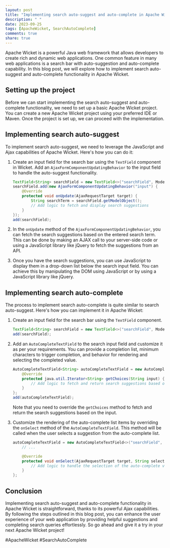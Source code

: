 ```yaml
---
layout: post
title: "Implementing search auto-suggest and auto-complete in Apache Wicket"
description: " "
date: 2023-09-25
tags: [ApacheWicket, SearchAutoComplete]
comments: true
share: true
---
```


Apache Wicket is a powerful Java web framework that allows developers to create rich and dynamic web applications. One common feature in many web applications is a search bar with auto-suggestion and auto-complete capability. In this blog post, we will explore how to implement search auto-suggest and auto-complete functionality in Apache Wicket.

## Setting up the project

Before we can start implementing the search auto-suggest and auto-complete functionality, we need to set up a basic Apache Wicket project. You can create a new Apache Wicket project using your preferred IDE or Maven. Once the project is set up, we can proceed with the implementation.

## Implementing search auto-suggest

To implement search auto-suggest, we need to leverage the JavaScript and Ajax capabilities of Apache Wicket. Here's how you can do it:

1. Create an input field for the search bar using the `TextField` component in Wicket. Add an `AjaxFormComponentUpdatingBehavior` to the input field to handle the auto-suggest functionality.

   ```java
   TextField<String> searchField = new TextField<>("searchField", Model.of(""));
   searchField.add(new AjaxFormComponentUpdatingBehavior("input") {
       @Override
       protected void onUpdate(AjaxRequestTarget target) {
           String searchTerm = searchField.getModelObject();
           // Add logic to fetch and display search suggestions
       }
   });
   add(searchField);
   ```

2. In the `onUpdate` method of the `AjaxFormComponentUpdatingBehavior`, you can fetch the search suggestions based on the entered search term. This can be done by making an AJAX call to your server-side code or using a JavaScript library like jQuery to fetch the suggestions from an API.

3. Once you have the search suggestions, you can use JavaScript to display them in a drop-down list below the search input field. You can achieve this by manipulating the DOM using JavaScript or by using a JavaScript library like jQuery.

## Implementing search auto-complete

The process to implement search auto-complete is quite similar to search auto-suggest. Here's how you can implement it in Apache Wicket:

1. Create an input field for the search bar using the `TextField` component.
   
   ```java
   TextField<String> searchField = new TextField<>("searchField", Model.of(""));
   add(searchField);
   ```

2. Add an `AutoCompleteTextField` to the search input field and customize it as per your requirements. You can provide a completion list, minimum characters to trigger completion, and behavior for rendering and selecting the completed value.

   ```java
   AutoCompleteTextField<String> autoCompleteTextField = new AutoCompleteTextField<>("searchField", Model.of("")) {
       @Override
       protected java.util.Iterator<String> getChoices(String input) {
           // Add logic to fetch and return search suggestions based on input
       }
   };
   add(autoCompleteTextField);
   ```

   Note that you need to override the `getChoices` method to fetch and return the search suggestions based on the input.

3. Customize the rendering of the auto-complete list items by overriding the `onSelect` method of the `AutoCompleteTextField`. This method will be called when the user selects a suggestion from the auto-complete list.

   ```java
   autoCompleteTextField = new AutoCompleteTextField<>("searchField", Model.of("")) {
       // ...

       @Override
       protected void onSelect(AjaxRequestTarget target, String selectedValue) {
           // Add logic to handle the selection of the auto-complete value
       }
   };
   ```

## Conclusion

Implementing search auto-suggest and auto-complete functionality in Apache Wicket is straightforward, thanks to its powerful Ajax capabilities. By following the steps outlined in this blog post, you can enhance the user experience of your web application by providing helpful suggestions and completing search queries effortlessly. So go ahead and give it a try in your next Apache Wicket project!

#ApacheWicket #SearchAutoComplete